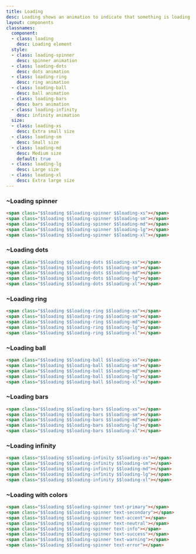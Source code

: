 ```yaml
---
title: Loading
desc: Loading shows an animation to indicate that something is loading.
layout: components
classnames:
  component:
  - class: loading
    desc: Loading element
  style:
  - class: loading-spinner
    desc: spinner animation
  - class: loading-dots
    desc: dots animation
  - class: loading-ring
    desc: ring animation
  - class: loading-ball
    desc: ball animation
  - class: loading-bars
    desc: bars animation
  - class: loading-infinity
    desc: infinity animation
  size:
  - class: loading-xs
    desc: Extra small size
  - class: loading-sm
    desc: Small size
  - class: loading-md
    desc: Medium size
    default: true
  - class: loading-lg
    desc: Large size
  - class: loading-xl
    desc: Extra large size
---
```


<script>
  import Component from "$components/Component.svelte"
</script>

### ~Loading spinner
<span class="loading loading-spinner loading-xs"></span>
<span class="loading loading-spinner loading-sm"></span>
<span class="loading loading-spinner loading-md"></span>
<span class="loading loading-spinner loading-lg"></span>
<span class="loading loading-spinner loading-xl"></span>

```html
<span class="$$loading $$loading-spinner $$loading-xs"></span>
<span class="$$loading $$loading-spinner $$loading-sm"></span>
<span class="$$loading $$loading-spinner $$loading-md"></span>
<span class="$$loading $$loading-spinner $$loading-lg"></span>
<span class="$$loading $$loading-spinner $$loading-xl"></span>
```


### ~Loading dots
<span class="loading loading-dots loading-xs"></span>
<span class="loading loading-dots loading-sm"></span>
<span class="loading loading-dots loading-md"></span>
<span class="loading loading-dots loading-lg"></span>
<span class="loading loading-dots loading-xl"></span>

```html
<span class="$$loading $$loading-dots $$loading-xs"></span>
<span class="$$loading $$loading-dots $$loading-sm"></span>
<span class="$$loading $$loading-dots $$loading-md"></span>
<span class="$$loading $$loading-dots $$loading-lg"></span>
<span class="$$loading $$loading-dots $$loading-xl"></span>
```


### ~Loading ring
<span class="loading loading-ring loading-xs"></span>
<span class="loading loading-ring loading-sm"></span>
<span class="loading loading-ring loading-md"></span>
<span class="loading loading-ring loading-lg"></span>
<span class="loading loading-ring loading-xl"></span>

```html
<span class="$$loading $$loading-ring $$loading-xs"></span>
<span class="$$loading $$loading-ring $$loading-sm"></span>
<span class="$$loading $$loading-ring $$loading-md"></span>
<span class="$$loading $$loading-ring $$loading-lg"></span>
<span class="$$loading $$loading-ring $$loading-xl"></span>
```


### ~Loading ball
<span class="loading loading-ball loading-xs"></span>
<span class="loading loading-ball loading-sm"></span>
<span class="loading loading-ball loading-md"></span>
<span class="loading loading-ball loading-lg"></span>
<span class="loading loading-ball loading-xl"></span>

```html
<span class="$$loading $$loading-ball $$loading-xs"></span>
<span class="$$loading $$loading-ball $$loading-sm"></span>
<span class="$$loading $$loading-ball $$loading-md"></span>
<span class="$$loading $$loading-ball $$loading-lg"></span>
<span class="$$loading $$loading-ball $$loading-xl"></span>
```


### ~Loading bars
<span class="loading loading-bars loading-xs"></span>
<span class="loading loading-bars loading-sm"></span>
<span class="loading loading-bars loading-md"></span>
<span class="loading loading-bars loading-lg"></span>
<span class="loading loading-bars loading-xl"></span>

```html
<span class="$$loading $$loading-bars $$loading-xs"></span>
<span class="$$loading $$loading-bars $$loading-sm"></span>
<span class="$$loading $$loading-bars $$loading-md"></span>
<span class="$$loading $$loading-bars $$loading-lg"></span>
<span class="$$loading $$loading-bars $$loading-xl"></span>
```


### ~Loading infinity
<span class="loading loading-infinity loading-xs"></span>
<span class="loading loading-infinity loading-sm"></span>
<span class="loading loading-infinity loading-md"></span>
<span class="loading loading-infinity loading-lg"></span>
<span class="loading loading-infinity loading-xl"></span>

```html
<span class="$$loading $$loading-infinity $$loading-xs"></span>
<span class="$$loading $$loading-infinity $$loading-sm"></span>
<span class="$$loading $$loading-infinity $$loading-md"></span>
<span class="$$loading $$loading-infinity $$loading-lg"></span>
<span class="$$loading $$loading-infinity $$loading-xl"></span>
```


### ~Loading with colors
<span class="loading loading-spinner text-primary"></span>
<span class="loading loading-spinner text-secondary"></span>
<span class="loading loading-spinner text-accent"></span>
<span class="loading loading-spinner text-neutral"></span>
<span class="loading loading-spinner text-info"></span>
<span class="loading loading-spinner text-success"></span>
<span class="loading loading-spinner text-warning"></span>
<span class="loading loading-spinner text-error"></span>

```html
<span class="$$loading $$loading-spinner text-primary"></span>
<span class="$$loading $$loading-spinner text-secondary"></span>
<span class="$$loading $$loading-spinner text-accent"></span>
<span class="$$loading $$loading-spinner text-neutral"></span>
<span class="$$loading $$loading-spinner text-info"></span>
<span class="$$loading $$loading-spinner text-success"></span>
<span class="$$loading $$loading-spinner text-warning"></span>
<span class="$$loading $$loading-spinner text-error"></span>
```
